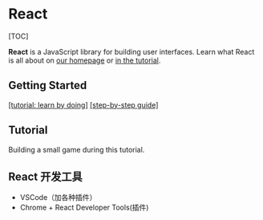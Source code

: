 # React

[TOC]

**React** is a JavaScript library for building user interfaces. Learn what React is all about on [our homepage](https://reactjs.org/) or [in the tutorial](https://reactjs.org/tutorial/tutorial.html).

## Getting Started

[[tutorial: learn by doing]](https://reactjs.org/tutorial/tutorial.html)  [[step-by-step guide]](https://reactjs.org/docs/hello-world.html)

## Tutorial

Building a small game during this tutorial.

## React 开发工具

* VSCode（加各种插件）
* Chrome + React Developer Tools(插件)


